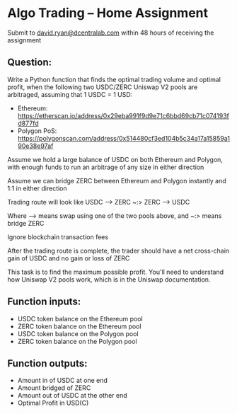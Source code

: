 # Algo Trading – Home Assignment

Submit to david.ryan@dcentralab.com within 48 hours of receiving the assignment

## Question:

Write a Python function that finds the optimal trading volume and optimal profit, when the following
two USDC/ZERC Uniswap V2 pools are arbitraged, assuming that 1 USDC = 1 USD:

- Ethereum: https://etherscan.io/address/0x29eba991f9d9e71c6bbd69cb71c074193fd877fd
- Polygon PoS:
  https://polygonscan.com/address/0x514480cf3ed104b5c34a17a15859a190e38e97af

Assume we hold a large balance of USDC on both Ethereum and Polygon, with enough funds to run
an arbitrage of any size in either direction

Assume we can bridge ZERC between Ethereum and Polygon instantly and 1:1 in either direction

Trading route will look like USDC —> ZERC ~:> ZERC —> USDC

Where
—> means swap using one of the two pools above, and
~:> means bridge ZERC

Ignore blockchain transaction fees

After the trading route is complete, the trader should have a net cross-chain gain of USDC and no gain or loss of ZERC

This task is to find the maximum possible profit. You'll need to understand how Uniswap V2 pools work, which is in the Uniswap documentation.

## Function inputs:

- USDC token balance on the Ethereum pool
- ZERC token balance on the Ethereum pool
- USDC token balance on the Polygon pool
- ZERC token balance on the Polygon pool

## Function outputs:

- Amount in of USDC at one end
- Amount bridged of ZERC
- Amount out of USDC at the other end
- Optimal Profit in USD(C)
